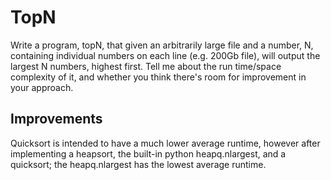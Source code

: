 # TopN

Write a program, topN, that given an arbitrarily large file and a number, N, containing individual numbers on each line (e.g. 200Gb file), will output the largest N numbers, highest first. Tell me about the run time/space complexity of it, and whether you think there's room for improvement in your approach.

## Improvements

Quicksort is intended to have a much lower average runtime, however after implementing a heapsort, the built-in python heapq.nlargest, and a quicksort; the heapq.nlargest has the lowest average runtime.
